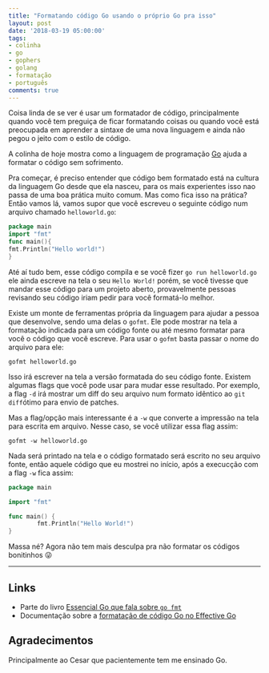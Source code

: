 ```yaml
---
title: "Formatando código Go usando o próprio Go pra isso"
layout: post
date: '2018-03-19 05:00:00'
tags:
- colinha
- go
- gophers
- golang
- formatação
- português
comments: true
---
```


Coisa linda de se ver é usar um formatador de código, principalmente quando você tem preguiça de ficar formatando coisas ou quando você está preocupada em aprender a sintaxe de uma nova linguagem e ainda não pegou o jeito com o estilo de código.

A colinha de hoje mostra como a linguagem de programação [Go](https://golang.org/) ajuda a formatar o código sem sofrimento.

Pra começar, é preciso entender que código bem formatado está na cultura da linguagem Go desde que ela nasceu, para os mais experientes isso nao passa de uma boa prática muito comum. Mas como fica isso na prática? Então vamos lá, vamos supor que você escreveu o seguinte código num arquivo chamado `helloworld.go`:

```go
package main
import "fmt"
func main(){
fmt.Println("Hello world!")
}
```

Até aí tudo bem, esse código compila e se você fizer `go run helloworld.go` ele ainda escreve na tela o seu `Hello World!` porém, se você tivesse que mandar esse código para um projeto aberto, provavelmente pessoas revisando seu código iriam pedir para você formatá-lo melhor.

Existe um monte de ferramentas própria da linguagem para ajudar a pessoa que desenvolve, sendo uma delas o `gofmt`. Ele pode mostrar na tela a formatação indicada para um código fonte ou até mesmo formatar para você o código que você escreve. Para usar o `gofmt` basta passar o nome do arquivo para ele:

```console
gofmt helloworld.go
```

Isso irá escrever na tela a versão formatada do seu código fonte. Existem algumas flags que você pode usar para mudar esse resultado. Por exemplo, a flag `-d` irá mostrar um diff do seu arquivo num formato idêntico ao `git diff`ótimo para envio de patches.

Mas a flag/opção mais interessante é a `-w` que converte a impressão na tela para escrita em arquivo. Nesse caso, se você utilizar essa flag assim:

```console
gofmt -w helloworld.go
```

Nada será printado na tela e o código formatado será escrito no seu arquivo fonte, então aquele código que eu mostrei no início, após a execucção com a flag `-w` fica assim:

```go
package main

import "fmt"

func main() {
        fmt.Println("Hello World!")
}
```

Massa né? Agora não tem mais desculpa pra não formatar os códigos bonitinhos  😜

----
## Links
- Parte do livro [Essencial Go que fala sobre `go fmt`](https://www.programming-books.io/essential/go/323-go-fmt)
- Documentação sobre a [formatação de código Go no Effective Go](https://golang.org/doc/effective_go.html#formatting)

## Agradecimentos
Principalmente ao Cesar que pacientemente tem me ensinado Go.

